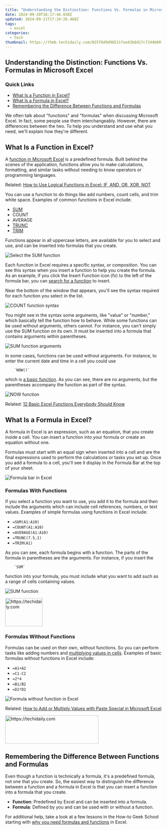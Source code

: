 ```yaml
---
title: "Understanding the Distinction: Functions Vs. Formulas in Microsoft Excel"
date: 2024-09-20T16:17:44.038Z
updated: 2024-09-21T17:24:26.468Z
tags:
  - excel
categories:
  - tech
thumbnail: https://thmb.techidaily.com/025f6d9d96521fea43b8d17c7244b091345a22a6d0cc7e77077266caaed2704c.jpg
---
```


## Understanding the Distinction: Functions Vs. Formulas in Microsoft Excel

### Quick Links

* [What Is a Function in Excel?](https://facebook-clips.techidaily.com/new-setting-the-stage-for-seamless-video-playback-in-facebook-network-for-2024/)
* [What Is a Formula in Excel?](https://instagram-videos.techidaily.com/new-clockwise-conversions-transform-your-instagram-posts-through-rotation-for-2024/)
* [Remembering the Difference Between Functions and Formulas](https://screen-activity-recording.techidaily.com/new-expert-tips-for-effortless-screen-recording-on-android-for-2024/)

 We often talk about "functions" and "formulas" when discussing Microsoft Excel. In fact, some people use them interchangeably. However, there are differences between the two. To help you understand and use what you need, we'll explain how they're different.

##  What Is a Function in Excel?

 A [function in Microsoft Excel](https://extra-skills.techidaily.com/in-2024-spark-engagement-the-ultimate-list-of-video-text-effects/) is a predefined formula. Built behind the scenes of the application, functions allow you to make calculations, formatting, and similar tasks without needing to know operators or programming languages.

Related: [How to Use Logical Functions in Excel: IF, AND, OR, XOR, NOT](https://extra-skills.techidaily.com/in-2024-spark-engagement-the-ultimate-list-of-video-text-effects/) 

 You can use a function to do things like add numbers, count cells, and trim white space. Examples of common functions in Excel include:

* [SUM](https://instagram-videos.techidaily.com/updated-steps-to-instagram-verification-and-fan-growth-in-under-150-characters/)
* COUNT
* AVERAGE
* [TRUNC](https://windows11.techidaily.com/balancing-cpu-and-memory-use-after-news-downloads/)
* [TRIM](https://graphic-issues.techidaily.com/regaining-access-to-nvidia-writable-displays/)

 Functions appear in all uppercase letters, are available for you to select and use, and can be inserted into formulas that you create.

![Select the SUM function](https://static1.howtogeekimages.com/wordpress/wp-content/uploads/2021/11/SumFunction-ExcelFunctionsFormulas.png) 

 Each function in Excel requires a specific syntax, or composition. You can see this syntax when you insert a function to help you create the formula. As an example, if you click the Insert Function icon (fx) to the left of the formula bar, you can [search for a function](https://win11.techidaily.com/renaissance-pc-refresh-with-atlasos/) to insert.

 Near the bottom of the window that appears, you'll see the syntax required for each function you select in the list.

![COUNT function syntax](https://static1.howtogeekimages.com/wordpress/wp-content/uploads/2021/11/CountSyntax-ExcelFunctionsFormulas.png) 

 You might see in the syntax some arguments, like "value" or "number," which basically tell the function how to behave. While some functions can be used without arguments, others cannot. For instance, you can't simply use the SUM function on its own. It must be inserted into a formula that contains arguments within parentheses.

![SUM function arguments](https://static1.howtogeekimages.com/wordpress/wp-content/uploads/2021/11/SumArguments-ExcelFunctionsFormulas.png) 

 In some cases, functions can be used without arguments. For instance, to enter the current date and time in a cell you could use 

        `NOW()`
    
 which is [a basic function](https://visual-screen-recording.techidaily.com/in-2024-a-step-by-step-recorder-for-discord-enthusiasts/). As you can see, there are no arguments, but the parentheses accompany the function as part of the syntax.

![NOW function](https://static1.howtogeekimages.com/wordpress/wp-content/uploads/2021/11/NowFunction-ExcelFunctionsFormulas.png) 

Related: [12 Basic Excel Functions Everybody Should Know](https://visual-screen-recording.techidaily.com/in-2024-a-step-by-step-recorder-for-discord-enthusiasts/) 

##  What Is a Formula in Excel?

 A formula in Excel is an expression, such as an equation, that you create inside a cell. You can insert a function into your formula or create an equation without one.

 Formulas must start with an equal sign when inserted into a cell and are the final expressions used to perform the calculations or tasks you set up. Once you add a formula to a cell, you'll see it display in the Formula Bar at the top of your sheet.

![Formula bar in Excel](https://static1.howtogeekimages.com/wordpress/wp-content/uploads/2021/11/FormulaBar-ExcelFunctionsFormulas.png) 

###  Formulas With Functions

 If you select a function you want to use, you add it to the formula and then include the arguments which can include cell references, numbers, or text values. Examples of simple formulas using functions in Excel include:

* `=SUM(A1:A10)`
* `=COUNT(A1:A10)`
* `=AVERAGE(A1:A10)`
* `=TRUNC(7.5,1)`
* `=TRIM(A1)`

 As you can see, each formula begins with a function. The parts of the formula in parentheses are the arguments. For instance, if you insert the 

        `SUM`
    
 function into your formula, you must include what you want to add such as a range of cells containing values.

![SUM function](https://static1.howtogeekimages.com/wordpress/wp-content/uploads/2021/11/Sum-ExcelFunctionsFormulas.png) 

<!-- affiliate ads begin -->
<a href="https://bluettiit.sjv.io/c/5597632/2148127/17093" target="_top" id="2148127">
  <img src="//a.impactradius-go.com/display-ad/17093-2148127" border="0" alt="https://techidaily.com" width="120" height="90"/>
</a>
<img height="0" width="0" src="https://bluettiit.sjv.io/i/5597632/2148127/17093" style="position:absolute;visibility:hidden;" border="0" />
<!-- affiliate ads end -->

###  Formulas Without Functions

 Formulas can be used on their own, without functions. So you can perform tasks like adding numbers and [multiplying values in cells](https://extra-support.techidaily.com/2024-approved-step-by-step-perfectly-sharing-your-photography-on-youtube/). Examples of basic formulas without functions in Excel include:

* `=A1+A2`
* `=C1-C2`
* `=2*4`
* `=B1/B2`
* `=D1*D2`

![Formula without function in Excel](https://static1.howtogeekimages.com/wordpress/wp-content/uploads/2021/11/Formula-ExcelFunctionsFormulas.png) 

Related: [How to Add or Multiply Values with Paste Special in Microsoft Excel](https://extra-support.techidaily.com/2024-approved-step-by-step-perfectly-sharing-your-photography-on-youtube/) 

<!-- affiliate ads begin -->
<a href="https://aligracehair.sjv.io/c/5597632/1959773/19272" target="_top" id="1959773">
  <img src="//a.impactradius-go.com/display-ad/19272-1959773" border="0" alt="https://techidaily.com" width="300" height="90"/>
</a>
<img height="0" width="0" src="https://aligracehair.sjv.io/i/5597632/1959773/19272" style="position:absolute;visibility:hidden;" border="0" />
<!-- affiliate ads end -->

##  Remembering the Difference Between Functions and Formulas

 Even though a function is technically a formula, it's a predefined formula, not one that you create. So, the easiest way to distinguish the difference between a function and a formula in Excel is that you can insert a function into a formula that you create.

* **Function**: Predefined by Excel and can be inserted into a formula.
* **Formula**: Defined by you and can be used with or without a function.

 For additional help, take a look at a few lessons in the How-to Geek School starting with [why you need formulas and functions](https://fox-helps.techidaily.com/new-2024-approved-safety-features-evaluated-in-syma-x8c/) in Excel.

<ins class="adsbygoogle"
     style="display:block"
     data-ad-format="autorelaxed"
     data-ad-client="ca-pub-7571918770474297"
     data-ad-slot="1223367746"></ins>

<ins class="adsbygoogle"
     style="display:block"
     data-ad-client="ca-pub-7571918770474297"
     data-ad-slot="8358498916"
     data-ad-format="auto"
     data-full-width-responsive="true"></ins>



